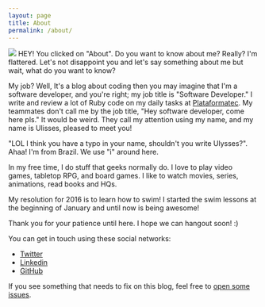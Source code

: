 ```yaml
---
layout: page
title: About
permalink: /about/
---
```


<img src="http://www.gravatar.com/avatar/50e713934ed341675bf1fa73127ec260?s=250" class="about-profile-img"> HEY! You clicked on "About". Do you want to know about me? Really? I'm flattered. Let's not disappoint you and let's say something
about me but wait, what do you want to know?

My job? Well, It's a blog about coding then you may imagine that I'm a software developer, and you're right; my job title is "Software Developer." I write and review a lot of Ruby code on my daily tasks at [Plataformatec][plataformatec]. My teammates don't call me by the job title, "Hey software developer, come here pls." It would be weird.  They call my attention using my name, and my name is Ulisses, pleased to meet you!

"LOL I think you have a typo in your name, shouldn't you write Ulysses?". Ahaa! I'm from Brazil. We use "i" around here.

In my free time, I do stuff that geeks normally do. I love to play video games, tabletop RPG, and board games. I like to watch movies, series, animations, read books and HQs.

My resolution for 2016 is to learn how to swim! I started the swim lessons at the beginning of January and until now is being awesome!

Thank you for your patience until here. I hope we can hangout soon! :)

You can get in touch using these social networks:

* [Twitter][ua-twitter]
* [Linkedin][ua-linkedin]
* [GitHub][ua-github]

If you see something that needs to fix on this blog, feel free to [open
some issues][repo-issues].

[plataformatec]: http://www.plataformatec.com.br
[ua-twitter]: http://twitter.com/ulissesalmeida
[ua-linkedin]: https://www.linkedin.com/in/ulissesalmeida
[ua-github]: https://github.com/ulissesalmeida
[repo-issues]: https://github.com/ulissesalmeida/ulissesalmeida.github.io/issues
